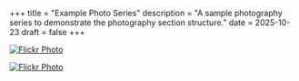 +++
title = "Example Photo Series"
description = "A sample photography series to demonstrate the photography section structure."
date = 2025-10-23
draft = false
+++


[<img src="/images/photography/51144829998_c850acfd16_c.jpg" alt="Flickr Photo" />](https://www.flickr.com/photos/keironoshea/51144829998)

[<img src="/images/photography/51183579008_6a844fc0f9_c.jpg" alt="Flickr Photo" />](https://www.flickr.com/photos/keironoshea/51183579008)
